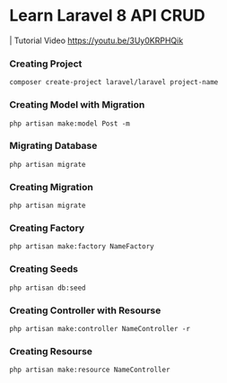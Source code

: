 # Learn Laravel 8 API CRUD 
| Tutorial Video https://youtu.be/3Uy0KRPHQik

### Creating Project
```
composer create-project laravel/laravel project-name
```

### Creating Model with Migration
```
php artisan make:model Post -m
```

### Migrating Database
```
php artisan migrate
```

### Creating Migration
```
php artisan migrate
```

### Creating Factory
```
php artisan make:factory NameFactory
```

### Creating Seeds
```
php artisan db:seed
```

### Creating Controller with Resourse
```
php artisan make:controller NameController -r
```

### Creating Resourse
```
php artisan make:resource NameController
```